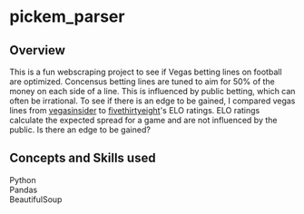 # pickem_parser

## Overview
This is a fun webscraping project to see if Vegas betting lines on football are optimized. Concensus betting lines are 
tuned to aim for 50% of the money on each side of a line. This is influenced by public betting, which can often be irrational.
To see if there is an edge to be gained, I compared vegas lines from [vegasinsider](https://www.vegasinsider.com) to 
[fivethirtyeight](https://projects.fivethirtyeight.com)'s ELO ratings. ELO ratings calculate the expected spread for a game and
are not influenced by the public. Is there an edge to be gained?

## Concepts and Skills used
Python <br>
Pandas <br>
BeautifulSoup 


